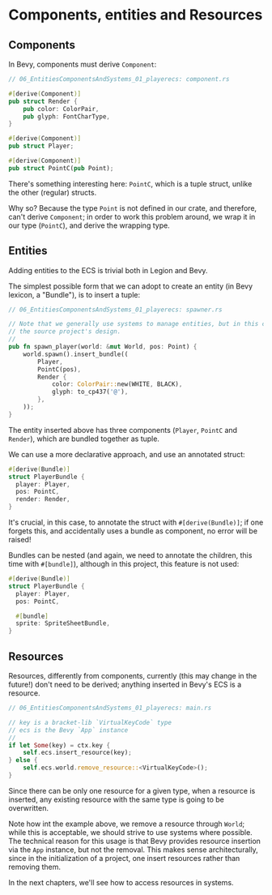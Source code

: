 # Components, entities and Resources

## Components

In Bevy, components must derive `Component`:

```rs
// 06_EntitiesComponentsAndSystems_01_playerecs: component.rs

#[derive(Component)]
pub struct Render {
    pub color: ColorPair,
    pub glyph: FontCharType,
}

#[derive(Component)]
pub struct Player;

#[derive(Component)]
pub struct PointC(pub Point);
```

There's something interesting here: `PointC`, which is a tuple struct, unlike the other (regular) structs.

Why so? Because the type `Point` is not defined in our crate, and therefore, can't derive `Component`; in order to work this problem around, we wrap it in our type (`PointC`), and derive the wrapping type.

## Entities

Adding entities to the ECS is trivial both in Legion and Bevy.

The simplest possible form that we can adopt to create an entity (in Bevy lexicon, a "Bundle"), is to insert a tuple:

```rs
// 06_EntitiesComponentsAndSystems_01_playerecs: spawner.rs

// Note that we generally use systems to manage entities, but in this case, we're strictly following
// the source project's design.
//
pub fn spawn_player(world: &mut World, pos: Point) {
    world.spawn().insert_bundle((
        Player,
        PointC(pos),
        Render {
            color: ColorPair::new(WHITE, BLACK),
            glyph: to_cp437('@'),
        },
    ));
}
```

The entity inserted above has three components (`Player`, `PointC` and `Render`), which are bundled together as tuple.

We can use a more declarative approach, and use an annotated struct:

```rs
#[derive(Bundle)]
struct PlayerBundle {
  player: Player,
  pos: PointC,
  render: Render,
}
```

It's crucial, in this case, to annotate the struct with `#[derive(Bundle)]`; if one forgets this, and accidentally uses a bundle as component, no error will be raised!

Bundles can be nested (and again, we need to annotate the children, this time with `#[bundle]`), although in this project, this feature is not used:

```rs
#[derive(Bundle)]
struct PlayerBundle {
  player: Player,
  pos: PointC,

  #[bundle]
  sprite: SpriteSheetBundle,
}
```

## Resources

Resources, differently from components, currently (this may change in the future!) don't need to be derived; anything inserted in Bevy's ECS is a resource.

```rs
// 06_EntitiesComponentsAndSystems_01_playerecs: main.rs

// key is a bracket-lib `VirtualKeyCode` type
// ecs is the Bevy `App` instance
//
if let Some(key) = ctx.key {
    self.ecs.insert_resource(key);
} else {
    self.ecs.world.remove_resource::<VirtualKeyCode>();
}
```

Since there can be only one resource for a given type, when a resource is inserted, any existing resource with the same type is going to be overwritten.

Note how int the example above, we remove a resource through `World`; while this is acceptable, we should strive to use systems where possible. The technical reason for this usage is that Bevy provides resource insertion via the `App` instance, but not the removal. This makes sense architecturally, since in the initialization of a project, one insert resources rather than removing them.

In the next chapters, we'll see how to access resources in systems.
